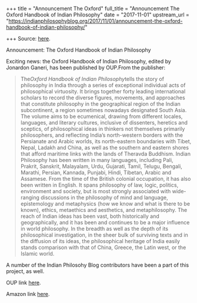 +++
title = "Announcement The Oxford"
full_title = "Announcement The Oxford Handbook of Indian Philosophy"
date = "2017-11-01"
upstream_url = "https://indianphilosophyblog.org/2017/11/01/announcement-the-oxford-handbook-of-indian-philosophy/"

+++
Source: [here](https://indianphilosophyblog.org/2017/11/01/announcement-the-oxford-handbook-of-indian-philosophy/).

Announcement: The Oxford Handbook of Indian Philosophy

Exciting news: the Oxford Handbook of Indian Philosophy, edited by
Jonardon Ganeri, has been published by OUP.From the publisher:

> The*Oxford Handbook of Indian Philosophy*tells the story of
> philosophy in India through a series of exceptional individual acts of
> philosophical virtuosity. It brings together forty leading
> international scholars to record the diverse figures, movements, and
> approaches that constitute philosophy in the geographical region of
> the Indian subcontinent, a region sometimes nowadays designated South
> Asia. The volume aims to be ecumenical, drawing from different
> locales, languages, and literary cultures, inclusive of dissenters,
> heretics and sceptics, of philosophical ideas in thinkers not
> themselves primarily philosophers, and reflecting India’s
> north-western borders with the Persianate and Arabic worlds, its
> north-eastern boundaries with Tibet, Nepal, Ladakh and China, as well
> as the southern and eastern shores that afford maritime links with the
> lands of Theravda Buddhism. Indian Philosophy has been written in many
> languages, including Pali, Prakrit, Sanskrit, Malayalam, Urdu,
> Gujarati, Tamil, Telugu, Bengali, Marathi, Persian, Kannada, Punjabi,
> Hindi, Tibetan, Arabic and Assamese. From the time of the British
> colonial occupation, it has also been written in English. It spans
> philosophy of law, logic, politics, environment and society, but is
> most strongly associated with wide-ranging discussions in the
> philosophy of mind and language, epistemology and metaphysics (how we
> know and what is there to be known), ethics, metaethics and
> aesthetics, and metaphilosophy. The reach of Indian ideas has been
> vast, both historically and geographically, and it has been and
> continues to be a major influence in world philosophy. In the breadth
> as well as the depth of its philosophical investigation, in the sheer
> bulk of surviving texts and in the diffusion of its ideas, the
> philosophical heritage of India easily stands comparison with that of
> China, Greece, the Latin west, or the Islamic world.

A number of the Indian Philosohy Blog contributors have been a part of
this project, as well.

OUP link
[here](https://global.oup.com/academic/product/the-oxford-handbook-of-indian-philosophy-9780199314621?q=ganeri&lang=en&cc=us#).

Amazon link
[here](https://www.amazon.com/Oxford-Handbook-Indian-Philosophy-Handbooks/dp/0199314624/ref=sr_1_1?ie=UTF8&qid=1509463726&sr=8-1&keywords=oxford+handbook+indian+philosophy).
